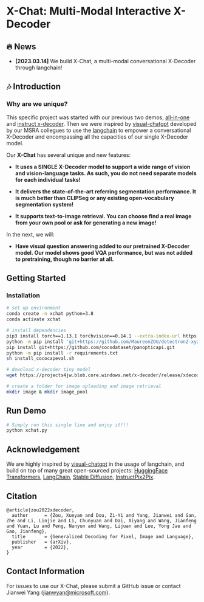 # X-Chat: Multi-Modal Interactive X-Decoder

## :fire: News

* **[2023.03.14]** We build X-Chat, a multi-modal conversational X-Decoder through langchain!

## :notes: Introduction

### Why are we unique?

This specific project was started with our previous two demos, [all-in-one](https://huggingface.co/spaces/xdecoder/Demo) and [instruct x-decoder](https://huggingface.co/spaces/xdecoder/Instruct-X-Decoder). Then we were inspired by [visual-chatgpt](https://github.com/microsoft/visual-chatgpt) developed by our MSRA collegues to use the [langchain](https://github.com/hwchase17/langchain) to empower a conversational X-Decoder and encompassing all the capacities of our single X-Decoder model.

Our **X-Chat** has several unique and new features:

* **It uses a SINGLE X-Decoder model to support a wide range of vision and vision-language tasks. As such, you do not need separate models for each individual tasks!**

* **It delivers the state-of-the-art referring segmentation performance. It is much better than CLIPSeg or any existing open-vocabulary segmentation system!**

* **It supports text-to-image retrieval. You can choose find a real image from your own pool or ask for generating a new image!**

In the next, we will:

* **Have visual question answering added to our pretrained X-Decoder model. Our model shows good VQA performance, but was not added to pretraining, though no barrier at all.**


## Getting Started

### Installation
```sh
# set up environment
conda create -n xchat python=3.8
conda activate xchat

# install dependencies
pip3 install torch==1.13.1 torchvision==0.14.1 --extra-index-url https://download.pytorch.org/whl/cu113
python -m pip install 'git+https://github.com/MaureenZOU/detectron2-xyz.git'
pip install git+https://github.com/cocodataset/panopticapi.git
python -m pip install -r requirements.txt
sh install_cococapeval.sh

# download x-decoder tiny model
wget https://projects4jw.blob.core.windows.net/x-decoder/release/xdecoder_focalt_last_novg.pt

# create a folder for image uploading and image retrieval
mkdir image & mkdir image_pool
```

## Run Demo
```sh
# Simply run this single line and enjoy it!!!
python xchat.py
```

## Acknowledgement

We are highly inspired by [visual-chatgpt](https://github.com/microsoft/visual-chatgpt) in the usage of langchain, and build on top of many great open-sourced projects: [HuggingFace Transformers](https://github.com/huggingface), [LangChain](https://github.com/hwchase17/langchain), [Stable Diffusion](https://github.com/CompVis/stable-diffusion), [InstructPix2Pix](https://github.com/timothybrooks/instruct-pix2pix).

## Citation
```
@article{zou2022xdecoder,
  author      = {Zou, Xueyan and Dou, Zi-Yi and Yang, Jianwei and Gan, Zhe and Li, Linjie and Li, Chunyuan and Dai, Xiyang and Wang, Jianfeng and Yuan, Lu and Peng, Nanyun and Wang, Lijuan and Lee, Yong Jae and Gao, Jianfeng},
  title       = {Generalized Decoding for Pixel, Image and Language},
  publisher   = {arXiv},
  year        = {2022},
}
```

## Contact Information

For issues to use our X-Chat, please submit a GitHub issue or contact Jianwei Yang (jianwyan@microsoft.com).